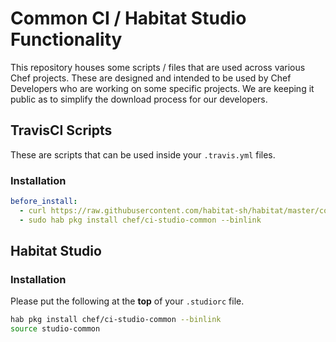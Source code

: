 # Common CI / Habitat Studio Functionality

This repository houses some scripts / files that are used across various Chef projects. These are designed and intended to be used by Chef Developers who are working on some specific projects. We are keeping it public as to simplify the download process for our developers.

## TravisCI Scripts

These are scripts that can be used inside your `.travis.yml` files.

### Installation

```yaml
before_install:
  - curl https://raw.githubusercontent.com/habitat-sh/habitat/master/components/hab/install.sh | sudo bash
  - sudo hab pkg install chef/ci-studio-common --binlink
```

## Habitat Studio

### Installation

Please put the following at the **top** of your `.studiorc` file.

```bash
hab pkg install chef/ci-studio-common --binlink
source studio-common
```
